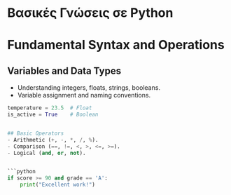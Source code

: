 # Βασικές Γνώσεις σε Python


# Fundamental Syntax and Operations

## Variables and Data Types
- Understanding integers, floats, strings, booleans.
- Variable assignment and naming conventions.

```python
temperature = 23.5  # Float
is_active = True    # Boolean


## Basic Operators
- Arithmetic (+, -, *, /, %).
- Comparison (==, !=, <, >, <=, >=).
- Logical (and, or, not).


```python
if score >= 90 and grade == 'A':
    print("Excellent work!")

